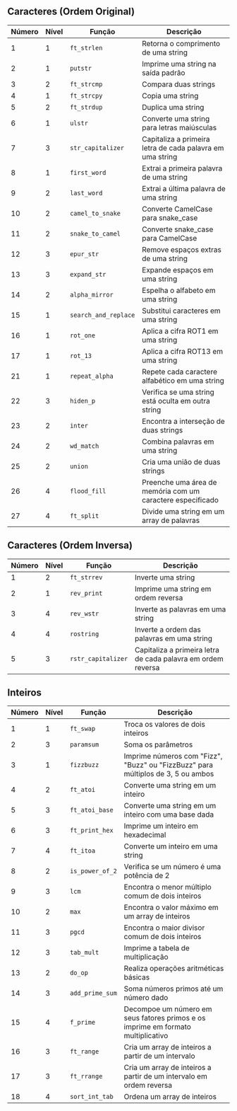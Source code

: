 ## Caracteres (Ordem Original)

| Número | Nível | Função               | Descrição                                                       |
|--------|-------|----------------------|-----------------------------------------------------------------|
| 1      | 1     | `ft_strlen`          | Retorna o comprimento de uma string                             |
| 2      | 1     | `putstr`             | Imprime uma string na saída padrão                              |
| 3      | 2     | `ft_strcmp`          | Compara duas strings                                            |
| 4      | 1     | `ft_strcpy`          | Copia uma string                                                |
| 5      | 2     | `ft_strdup`          | Duplica uma string                                              |
| 6      | 1     | `ulstr`              | Converte uma string para letras maiúsculas                      |
| 7      | 3     | `str_capitalizer`    | Capitaliza a primeira letra de cada palavra em uma string       |
| 8      | 1     | `first_word`         | Extrai a primeira palavra de uma string                         |
| 9      | 2     | `last_word`          | Extrai a última palavra de uma string                           |
| 10     | 2     | `camel_to_snake`     | Converte CamelCase para snake_case                              |
| 11     | 2     | `snake_to_camel`     | Converte snake_case para CamelCase                              |
| 12     | 3     | `epur_str`           | Remove espaços extras de uma string                             |
| 13     | 3     | `expand_str`         | Expande espaços em uma string                                   |
| 14     | 2     | `alpha_mirror`       | Espelha o alfabeto em uma string                                |
| 15     | 1     | `search_and_replace` | Substitui caracteres em uma string                              |
| 16     | 1     | `rot_one`            | Aplica a cifra ROT1 em uma string                               |
| 17     | 1     | `rot_13`             | Aplica a cifra ROT13 em uma string                              |
| 21     | 1     | `repeat_alpha`       | Repete cada caractere alfabético em uma string                  |
| 22     | 3     | `hiden_p`            | Verifica se uma string está oculta em outra string              |
| 23     | 2     | `inter`              | Encontra a interseção de duas strings                           |
| 24     | 2     | `wd_match`           | Combina palavras em uma string                                  |
| 25     | 2     | `union`              | Cria uma união de duas strings                                  |
| 26     | 4     | `flood_fill`         | Preenche uma área de memória com um caractere especificado      |
| 27     | 4     | `ft_split`           | Divide uma string em um array de palavras                       |


## Caracteres (Ordem Inversa)

| Número | Nível | Função               | Descrição                                                      |
|--------|-------|----------------------|----------------------------------------------------------------|
| 1      | 2     | `ft_strrev`          | Inverte uma string                                             |
| 2      | 1     | `rev_print`          | Imprime uma string em ordem reversa                            |
| 3      | 4     | `rev_wstr`           | Inverte as palavras em uma string                              |
| 4      | 4     | `rostring`           | Inverte a ordem das palavras em uma string                     |
| 5      | 3     | `rstr_capitalizer`   | Capitaliza a primeira letra de cada palavra em ordem reversa   |


## Inteiros

| Número | Nível | Função              | Descrição                                                                        |
|--------|-------|---------------------|----------------------------------------------------------------------------------|
| 1      | 1     | `ft_swap`           | Troca os valores de dois inteiros                                                |
| 2      | 3     | `paramsum`          | Soma os parâmetros                                                               |
| 3      | 1     | `fizzbuzz`          | Imprime números com "Fizz", "Buzz" ou "FizzBuzz" para múltiplos de 3, 5 ou ambos |
| 4      | 2     | `ft_atoi`           | Converte uma string em um inteiro                                                |
| 5      | 3     | `ft_atoi_base`      | Converte uma string em um inteiro com uma base dada                              |
| 6      | 3     | `ft_print_hex`      | Imprime um inteiro em hexadecimal                                                |
| 7      | 4     | `ft_itoa`           | Converte um inteiro em uma string                                                |
| 8      | 2     | `is_power_of_2`     | Verifica se um número é uma potência de 2                                        |
| 9      | 3     | `lcm`               | Encontra o menor múltiplo comum de dois inteiros                                 |
| 10     | 2     | `max`               | Encontra o valor máximo em um array de inteiros                                  |
| 11     | 3     | `pgcd`              | Encontra o maior divisor comum de dois inteiros                                  |
| 12     | 3     | `tab_mult`          | Imprime a tabela de multiplicação                                                |
| 13     | 2     | `do_op`             | Realiza operações aritméticas básicas                                            |
| 14     | 3     | `add_prime_sum`     | Soma números primos até um número dado                                           |
| 15     | 4     | `f_prime`           | Decompoe um número em seus fatores primos e os imprime em formato multiplicativo |
| 16     | 3     | `ft_range`          | Cria um array de inteiros a partir de um intervalo                               |
| 17     | 3     | `ft_rrange`         | Cria um array de inteiros a partir de um intervalo em ordem reversa              |
| 18     | 4     | `sort_int_tab`      | Ordena um array de inteiros                                                      |
